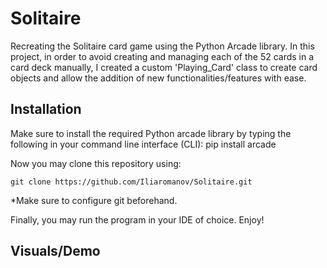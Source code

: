 # Solitaire

Recreating the Solitaire card game using the Python Arcade library. In this project, in order to avoid creating and managing each of the 52 cards in a card deck manually, I created a custom 'Playing_Card' class to create card objects and allow the addition of new functionalities/features with ease.

## Installation
Make sure to install the required Python arcade library by typing the following in your command line interface (CLI):
    pip install arcade


Now you may clone this repository using:

    git clone https://github.com/Iliaromanov/Solitaire.git

*Make sure to configure git beforehand.


Finally, you may run the program in your IDE of choice. Enjoy!


## Visuals/Demo


